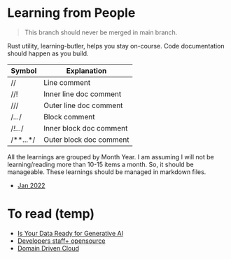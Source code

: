 # Learning from People

> This branch should never be merged in main branch.

Rust utility, learning-butler, helps you stay on-course. Code documentation should happen as you build.

| Symbol    | 	Explanation            |
|-----------|-------------------------|
| //	       | Line comment            |
| //!	      | Inner line doc comment  |
| ///	      | Outer line doc comment  |
| /*...*/	  | Block comment           |
| /*!...*/	 | Inner block doc comment |
| /**...*/	 | Outer block doc comment |

All the learnings are grouped by Month Year. I am assuming I will not be learning/reading more than 10-15 items a month. So, it should be manageable. These learnings should be managed in markdown files.

* [Jan 2022](Jan-2022-rust.md)

# To read (temp)
* [Is Your Data Ready for Generative AI](https://www.dataversity.net/is-your-data-ready-for-generative-ai/)
* [Developers staff+ opensource](https://www.infoq.com/articles/developers-staff-plus-open-source)
* [Domain Driven Cloud](https://www.infoq.com/articles/domain-driven-cloud)
